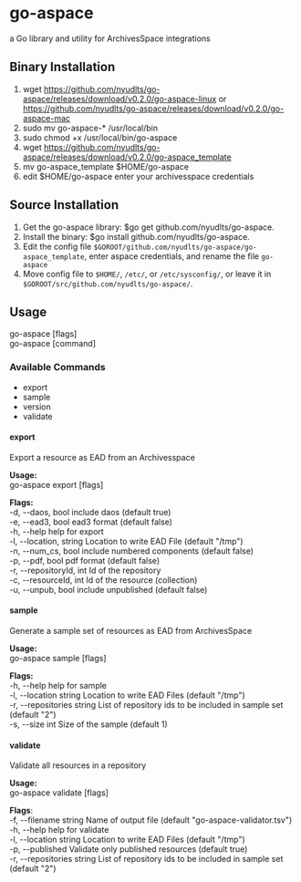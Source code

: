 # go-aspace
a Go library and utility for ArchivesSpace integrations

## Binary Installation
1. wget https://github.com/nyudlts/go-aspace/releases/download/v0.2.0/go-aspace-linux or https://github.com/nyudlts/go-aspace/releases/download/v0.2.0/go-aspace-mac
2. sudo mv go-aspace-* /usr/local/bin
3. sudo chmod +x /usr/local/bin/go-aspace
4. wget https://github.com/nyudlts/go-aspace/releases/download/v0.2.0/go-aspace_template
5. mv go-aspace_template $HOME/go-aspace 
6. edit $HOME/go-aspace enter your archivesspace credentials
 
## Source Installation
1. Get the go-aspace library: $go get github.com/nyudlts/go-aspace.
2. Install the binary: $go install github.com/nyudlts/go-aspace.
3. Edit the config file `$GOROOT/github.com/nyudlts/go-aspace/go-aspace_template`, enter aspace credentials, and rename the file `go-aspace`
4. Move config file to `$HOME/`, `/etc/`, or `/etc/sysconfig/`, or leave it in `$GOROOT/src/github.com/nyudlts/go-aspace/`.

## Usage
  go-aspace [flags]<br>
  go-aspace [command]<br>

### Available Commands
* export
* sample
* version
* validate

#### export      
Export a resource as EAD from an Archivesspace<br>

**Usage:**<br>
go-aspace export [flags]<br>

**Flags:**<br>
-d, --daos, bool              include daos (default true)<br>
-e, --ead3, bool               ead3 format (default false)<br>
-h, --help               help for export<br>
-l, --location, string    Location to write EAD File (default "/tmp")<br>
-n, --num_cs, bool             include numbered components (default false)<br>
-p, --pdf, bool                pdf format (default false)<br>
-r, --repositoryId, int   Id of the repository<br>
-c, --resourceId, int     Id of the resource (collection)<br>
-u, --unpub, bool              include unpublished (default false)<br>

#### sample     
Generate a sample set of resources as EAD from ArchivesSpace<br>

**Usage:**<br>
go-aspace sample [flags]<br>

**Flags:**<br>
  -h, --help                  help for sample<br>
  -l, --location string       Location to write EAD Files (default "/tmp")<br>
  -r, --repositories string   List of repository ids to be included in sample set (default "2")<br>
  -s, --size int              Size of the sample (default 1)<br>
  
#### validate
Validate all resources in a repository

**Usage:**<br>
go-aspace validate [flags]<br>


**Flags**:<br>
  -f, --filename string       Name of output file (default "go-aspace-validator.tsv")<br>
  -h, --help                  help for validate<br>
  -l, --location string       Location to write EAD Files (default "/tmp")<br>
  -p, --published             Validate only published resources (default true)<br>
  -r, --repositories string   List of repository ids to be included in sample set (default "2")<br>


